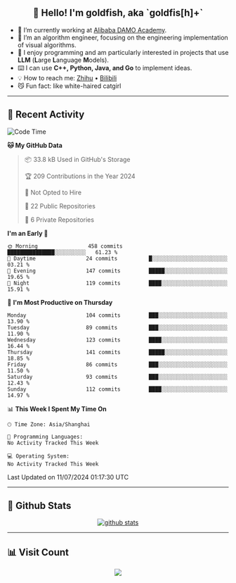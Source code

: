 
<h2 align="center">👋 Hello! I'm goldfish, aka `goldfis[h]+`</h2>

- 📍 I’m currently working at [Alibaba DAMO Academy](https://damo.alibaba.com/).  
- 🌱 I’m an algorithm engineer, focusing on the engineering implementation of visual algorithms.  
- 💬 I enjoy programming and am particularly interested in projects that use **LLM** (**L**arge **L**anguage **M**odels).   
- ⌨️ I can use **C++, Python, Java, and Go** to implement ideas.  
- 💡 How to reach me: [Zhihu](https://www.zhihu.com/people/goldfishh) • [Bilibili](https://space.bilibili.com/11349246)  
- 😼 Fun fact: like white-haired catgirl  

-------

## 🔧 Recent Activity

<!--START_SECTION:waka-->
![Code Time](http://img.shields.io/badge/Code%20Time-86%20hrs%2032%20mins-blue)

**🐱 My GitHub Data** 

> 📦 33.8 kB Used in GitHub's Storage 
 > 
> 🏆 209 Contributions in the Year 2024
 > 
> 🚫 Not Opted to Hire
 > 
> 📜 22 Public Repositories 
 > 
> 🔑 6 Private Repositories 
 > 
**I'm an Early 🐤** 

```text
🌞 Morning                458 commits         ███████████████░░░░░░░░░░   61.23 % 
🌆 Daytime                24 commits          █░░░░░░░░░░░░░░░░░░░░░░░░   03.21 % 
🌃 Evening                147 commits         █████░░░░░░░░░░░░░░░░░░░░   19.65 % 
🌙 Night                  119 commits         ████░░░░░░░░░░░░░░░░░░░░░   15.91 % 
```
📅 **I'm Most Productive on Thursday** 

```text
Monday                   104 commits         ███░░░░░░░░░░░░░░░░░░░░░░   13.90 % 
Tuesday                  89 commits          ███░░░░░░░░░░░░░░░░░░░░░░   11.90 % 
Wednesday                123 commits         ████░░░░░░░░░░░░░░░░░░░░░   16.44 % 
Thursday                 141 commits         █████░░░░░░░░░░░░░░░░░░░░   18.85 % 
Friday                   86 commits          ███░░░░░░░░░░░░░░░░░░░░░░   11.50 % 
Saturday                 93 commits          ███░░░░░░░░░░░░░░░░░░░░░░   12.43 % 
Sunday                   112 commits         ████░░░░░░░░░░░░░░░░░░░░░   14.97 % 
```


📊 **This Week I Spent My Time On** 

```text
🕑︎ Time Zone: Asia/Shanghai

💬 Programming Languages: 
No Activity Tracked This Week

💻 Operating System: 
No Activity Tracked This Week
```


 Last Updated on 11/07/2024 01:17:30 UTC
<!--END_SECTION:waka-->

-------

## 📆 Github Stats

<p align="center">
    <a href="https://github.com/anuraghazra/github-readme-stats">
      <img src="https://github-readme-stats.vercel.app/api?username=goldfishh&show_icons=true&theme=dracula" alt="github stats" />
    </a>
</p>

-------

## 📊 Visit Count

<p align="center">
  <a href="https://count.getloli.com/"><img src="https://count.getloli.com/get/@:goldfishh?theme=rule34"></a>
</p>
